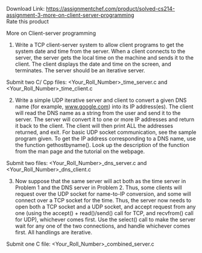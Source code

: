 Download Link: https://assignmentchef.com/product/solved-cs214-assignment-3-more-on-client-server-programming
<br>
<span class="kksr-muted">Rate this product</span>

More on Client-server programming

1. Write a TCP client-server system to allow client programs to get the system date and time from the server. When a client connects to the server, the server gets the local time on the machine and sends it to the client. The client displays the date and time on the screen, and terminates. The server should be an iterative server.

Submit two C/ Cpp files: &lt;Your_Roll_Number&gt;_time_server.c and &lt;Your_Roll_Number&gt;_time_client.c

2. Write a simple UDP iterative server and client to convert a given DNS name (for example, www.google.com) into its IP address(es). The client will read the DNS name as a string from the user and send it to the server. The server will convert it to one or more IP addresses and return it back to the client. The client will then print ALL the addresses returned, and exit. For basic UDP socket communication, see the sample program given. To get the IP address corresponding to a DNS name, use the function gethostbyname(). Look up the description of the function from the man page and the tutorial on the webpage.

Submit two files: &lt;Your_Roll_Number&gt;_dns_server.c and &lt;Your_Roll_Number&gt;_dns_client.c

3. Now suppose that the same server will act both as the time server in Problem 1 and the DNS server in Problem 2. Thus, some clients will request over the UDP socket for name-to-IP conversion, and some will connect over a TCP socket for the time. Thus, the server now needs to open both a TCP socket and a UDP socket, and accept request from any one (using the accept() + read()/send() call for TCP, and recvfrom() call for UDP), whichever comes first. Use the select() call to make the server wait for any one of the two connections, and handle whichever comes first. All handlings are iterative.

Submit one C file: &lt;Your_Roll_Number&gt;_combined_server.c